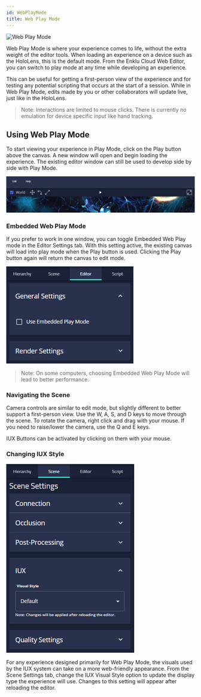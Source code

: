 ```yaml
---
id: WebPlayMode
title: Web Play Mode
---
```


![Web Play Mode](/img/product/releases/webplay.gif)

Web Play Mode is where your experience comes to life, without the extra weight of the editor tools. 
When loading an experience on a device such as the HoloLens, this is the default mode. 
From the Enklu Cloud Web Editor, you can switch to play mode at any time while developing an experience.

This can be useful for getting a first-person view of the experience and for testing any potential scripting that occurs at the start of a session.
While in Web Play Mode, edits made by you or other collaborators will update live, just like in the HoloLens.

> Note: Interactions are limited to mouse clicks. There is currently no emulation for device specific input like hand tracking.

## Using Web Play Mode

To start viewing your experience in Play Mode, click on the Play button above the canvas. 
A new window will open and begin loading the experience. The existing editor window can still be used to develop side by side with Play Mode.

![Play Button](/img/product/editor/ControlBar.png)

### Embedded Web Play Mode

If you prefer to work in one window, you can toggle Embedded Web Play mode in the Editor Settings tab.
With this setting active, the existing canvas will load into play mode when the Play button is used. 
Clicking the Play button again will return the canvas to edit mode.

![General Settings](/img/product/editor/GeneralSettings.png)

> Note: On some computers, choosing Embedded Web Play Mode will lead to better performance.

### Navigating the Scene

Camera controls are similar to edit mode, but slightly different to better support a first-person view. 
Use the W, A, S, and D keys to move through the scene. To rotate the camera, right click and drag with your mouse.
If you need to raise/lower the camera, use the Q and E keys. 

IUX Buttons can be activated by clicking on them with your mouse.

### Changing IUX Style

![IUX Settings](/img/product/editor/IUXSettings.png)

For any experience designed primarily for Web Play Mode, the visuals used by the IUX system can take on a more web-friendly appearance.
From the Scene Settings tab, change the IUX Visual Style option to update the display type the experience will use. 
Changes to this setting will appear after reloading the editor.



